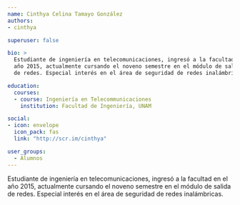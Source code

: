 ```yaml
---
name: Cinthya Celina Tamayo González
authors:
- cinthya

superuser: false

bio: >
  Estudiante de ingeniería en telecomunicaciones, ingresó a la facultad en el
  año 2015, actualmente cursando el noveno semestre en el módulo de salida
  de redes. Especial interés en el área de seguridad de redes inalámbricas.

education:
  courses:
  - course: Ingeniería en Telecommunicaciones
    institution: Facultad de Ingeniería, UNAM

social:
- icon: envelope
  icon_pack: fas
  link: "http://scr.im/cinthya"

user_groups:
  - Alumnos
---
```


Estudiante de ingeniería en telecomunicaciones, ingresó a la facultad en el
año 2015, actualmente cursando el noveno semestre en el módulo de salida
de redes. Especial interés en el área de seguridad de redes inalámbricas.

